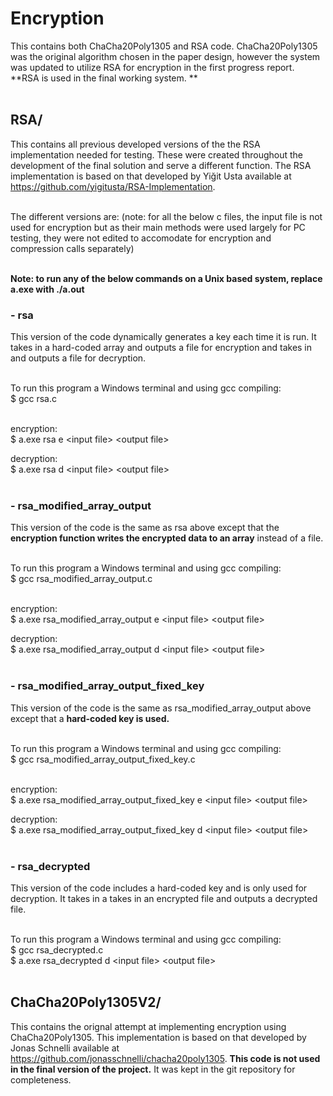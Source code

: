 # Encryption #
This contains both ChaCha20Poly1305 and RSA code. ChaCha20Poly1305 was the original algorithm chosen in the paper design, however the system was updated to utilize RSA for encryption in the first progress report. **RSA is used in the final working system. ** <br /><br /> 

## RSA/
This contains all previous developed versions of the the RSA implementation needed for testing. These were created throughout the development of the final solution and serve a different function. The RSA implementation is based on that developed by Yiğit Usta available at https://github.com/yigitusta/RSA-Implementation. <br /><br />

The different versions are:
(note: for all the below c files, the input file is not used for encryption but as their main methods were used largely for PC testing, they were not edited to accomodate for encryption and compression calls separately) <br /><br /> 

**Note: to run any of the below commands on a Unix based system, replace a.exe with ./a.out**

### - rsa #
This version of the code dynamically generates a key each time it is run. It takes in a hard-coded array and outputs a file for encryption and takes in and outputs a file for decryption. <br /><br />

To run this program a Windows terminal and using gcc compiling: <br />
\$ gcc rsa.c <br /><br />

encryption: <br />
\$ a.exe rsa e \<input file\> \<output file\> <br />

decryption: <br />
\$ a.exe rsa d \<input file\> \<output file\> <br /><br />

### - rsa_modified_array_output #
This version of the code is the same as rsa above except that the **encryption function writes the encrypted data to an array** instead of a file. <br /><br />

To run this program a Windows terminal and using gcc compiling: <br />
\$ gcc rsa_modified_array_output.c <br /><br />

encryption: <br />
\$ a.exe rsa_modified_array_output e \<input file\> \<output file\> <br />

decryption: <br />
\$ a.exe rsa_modified_array_output d \<input file\> \<output file\> <br /><br />

### - rsa_modified_array_output_fixed_key #
This version of the code is the same as rsa_modified_array_output above except that a **hard-coded key is used.** <br /><br />

To run this program a Windows terminal and using gcc compiling: <br />
\$ gcc rsa_modified_array_output_fixed_key.c <br /><br />

encryption: <br />
\$ a.exe rsa_modified_array_output_fixed_key e \<input file\> \<output file\>

decryption: <br />
\$ a.exe rsa_modified_array_output_fixed_key d \<input file\> \<output file\> <br /><br />

### - rsa_decrypted #
This version of the code includes a hard-coded key and is only used for decryption. It takes in a takes in an encrypted file and outputs a decrypted file. <br /><br />

To run this program a Windows terminal and using gcc compiling: <br />
\$ gcc rsa_decrypted.c <br />
\$ a.exe rsa_decrypted d \<input file\> \<output file\> <br /><br />


## ChaCha20Poly1305V2/
This contains the orignal attempt at implementing encryption using ChaCha20Poly1305. This implementation is based on that developed by Jonas Schnelli available at https://github.com/jonasschnelli/chacha20poly1305. **This code is not used in the final version of the project.** It was kept in the git repository for completeness.

